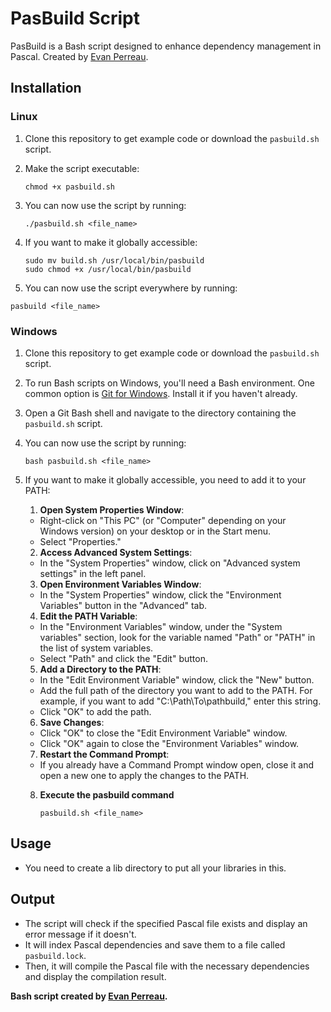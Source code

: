 # PasBuild Script

PasBuild is a Bash script designed to enhance dependency management in Pascal.
Created by [Evan Perreau](https://dev-boost.fr).

## Installation

### Linux

1. Clone this repository to get example code or download the `pasbuild.sh` script.

2. Make the script executable:
   
   ```shell
   chmod +x pasbuild.sh
   ```

3. You can now use the script by running:
   
   ```shell
   ./pasbuild.sh <file_name>
   ```

4. If you want to make it globally accessible:
   
   ```shell
   sudo mv build.sh /usr/local/bin/pasbuild
   sudo chmod +x /usr/local/bin/pasbuild
   ```

5.  You can now use the script everywhere by running:
   
   ```shell
   pasbuild <file_name>
   ```

### Windows

1. Clone this repository to get example code or download the `pasbuild.sh` script.

2. To run Bash scripts on Windows, you'll need a Bash environment. One common option is [Git for Windows](https://gitforwindows.org/). Install it if you haven't already.

3. Open a Git Bash shell and navigate to the directory containing the `pasbuild.sh` script.

4. You can now use the script by running:
   
   ```shell
   bash pasbuild.sh <file_name>
   ```

5. If you want to make it globally accessible, you need to add it to your PATH:
   
   1. **Open System Properties Window**:
   - Right-click on "This PC" (or "Computer" depending on your Windows version) on your desktop or in the Start menu.
   - Select "Properties."
   2. **Access Advanced System Settings**:
   - In the "System Properties" window, click on "Advanced system settings" in the left panel.
   3. **Open Environment Variables Window**:
   - In the "System Properties" window, click the "Environment Variables" button in the "Advanced" tab.
   4. **Edit the PATH Variable**:
   - In the "Environment Variables" window, under the "System variables" section, look for the variable named "Path" or "PATH" in the list of system variables.
   - Select "Path" and click the "Edit" button.
   5. **Add a Directory to the PATH**:
   - In the "Edit Environment Variable" window, click the "New" button.
   - Add the full path of the directory you want to add to the PATH. For example, if you want to add "C:\Path\To\pathbuild," enter this string.
   - Click "OK" to add the path.
   6. **Save Changes**:
   - Click "OK" to close the "Edit Environment Variable" window.
   - Click "OK" again to close the "Environment Variables" window.
   7. **Restart the Command Prompt**:
   - If you already have a Command Prompt window open, close it and open a new one to apply the changes to the PATH.
   8. **Execute the pasbuild command**
      
      ```shell
      pasbuild.sh <file_name>
      ```

## Usage

- You need to create a lib directory to put all your libraries in this.

## Output

- The script will check if the specified Pascal file exists and display an error message if it doesn't.
- It will index Pascal dependencies and save them to a file called `pasbuild.lock`.
- Then, it will compile the Pascal file with the necessary dependencies and display the compilation result.



**Bash script created by [Evan Perreau](https://dev-boost.fr/).**
